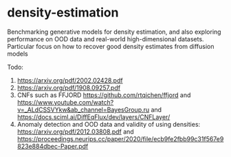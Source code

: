 # density-estimation
Benchmarking generative models for density estimation, and also exploring performance on OOD data and real-world high-dimensional datasets. Particular focus on how to recover good density estimates from diffusion models

Todo:
1. https://arxiv.org/pdf/2002.02428.pdf
2. https://arxiv.org/pdf/1908.09257.pdf
3. CNFs such as FFJORD https://github.com/rtqichen/ffjord and https://www.youtube.com/watch?v=_ALdCSSVYkw&ab_channel=BayesGroup.ru and https://docs.sciml.ai/DiffEqFlux/dev/layers/CNFLayer/
4. Anomaly detection and OOD data and validity of using densities: https://arxiv.org/pdf/2012.03808.pdf and https://proceedings.neurips.cc/paper/2020/file/ecb9fe2fbb99c31f567e9823e884dbec-Paper.pdf
